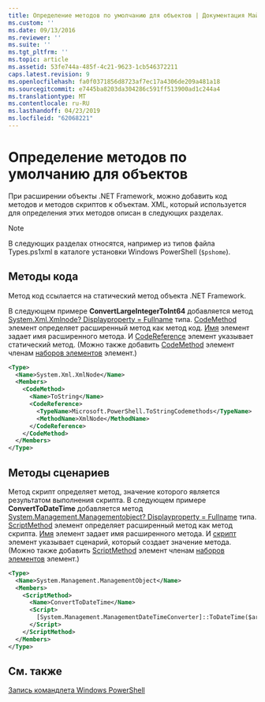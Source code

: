 ```yaml
---
title: Определение методов по умолчанию для объектов | Документация Майкрософт
ms.custom: ''
ms.date: 09/13/2016
ms.reviewer: ''
ms.suite: ''
ms.tgt_pltfrm: ''
ms.topic: article
ms.assetid: 53fe744a-485f-4c21-9623-1cb546372211
caps.latest.revision: 9
ms.openlocfilehash: fa0f0371856d8723af7ec17a4306de209a481a18
ms.sourcegitcommit: e7445ba8203da304286c591ff513900ad1c244a4
ms.translationtype: MT
ms.contentlocale: ru-RU
ms.lasthandoff: 04/23/2019
ms.locfileid: "62068221"
---
```

# <a name="defining-default-methods-for-objects"></a>Определение методов по умолчанию для объектов

При расширении объекты .NET Framework, можно добавить код методов и методов скриптов к объектам. XML, который используется для определения этих методов описан в следующих разделах.

> [!NOTE]
> В следующих разделах относятся, например из типов файла Types.ps1xml в каталоге установки Windows PowerShell (`$pshome`).

## <a name="code-methods"></a>Методы кода

Метод код ссылается на статический метод объекта .NET Framework.

В следующем примере **ConvertLargeIntegerToInt64** добавляется метод [System.Xml.Xmlnode? Displayproperty = Fullname](/dotnet/api/System.Xml.XmlNode) типа. [CodeMethod](http://msdn.microsoft.com/en-us/1ea9b031-bbcf-4e35-b497-bf30fa0b1b05) элемент определяет расширенный метод как метод код. [Имя](http://msdn.microsoft.com/en-us/b58e9d21-c8c9-49a5-909e-9c1cfc64f873) элемент задает имя расширенного метода. И [CodeReference](http://msdn.microsoft.com/en-us/70017b85-18d2-4f55-8357-92f309d5618b) элемент указывает статический метод. (Можно также добавить [CodeMethod](http://msdn.microsoft.com/en-us/1ea9b031-bbcf-4e35-b497-bf30fa0b1b05) элемент членам [наборов элементов](http://msdn.microsoft.com/en-us/46a50fb5-e150-4c03-8584-e1b53e4d49e3) элемент.)

```xml
<Type>
  <Name>System.Xml.XmlNode</Name>
  <Members>
    <CodeMethod>
      <Name>ToString</Name>
      <CodeReference>
        <TypeName>Microsoft.PowerShell.ToStringCodemethods</TypeName>
        <MethodName>XmlNode</MethodName>
      </CodeReference>
    </CodeMethod>
  </Members>
</Type>
```

## <a name="script-methods"></a>Методы сценариев

Метод скрипт определяет метод, значение которого является результатом выполнения скрипта. В следующем примере **ConvertToDateTime** добавляется метод [System.Management.Managementobject? Displayproperty = Fullname](/dotnet/api/System.Management.ManagementObject) типа. [ScriptMethod](http://msdn.microsoft.com/en-us/59f8160f-bc95-42f0-92e2-b16a616bc65c) элемент определяет расширенный метод как метод скрипта. [Имя](http://msdn.microsoft.com/en-us/b58e9d21-c8c9-49a5-909e-9c1cfc64f873) элемент задает имя расширенного метода. И [скрипт](http://msdn.microsoft.com/en-us/1937ad1b-bb2b-4512-9864-01fc0767d46f) элемент указывает сценарий, который создает значение метода. (Можно также добавить [ScriptMethod](http://msdn.microsoft.com/en-us/59f8160f-bc95-42f0-92e2-b16a616bc65c) элемент членам [наборов элементов](http://msdn.microsoft.com/en-us/46a50fb5-e150-4c03-8584-e1b53e4d49e3) элемент.)

```xml
<Type>
  <Name>System.Management.ManagementObject</Name>
  <Members>
    <ScriptMethod>
      <Name>ConvertToDateTime</Name>
      <Script>
        [System.Management.ManagementDateTimeConverter]::ToDateTime($args[0])
      </Script>
    </ScriptMethod>
  </Members>
</Type>
```

## <a name="see-also"></a>См. также

[Запись командлета Windows PowerShell](./writing-a-windows-powershell-cmdlet.md)